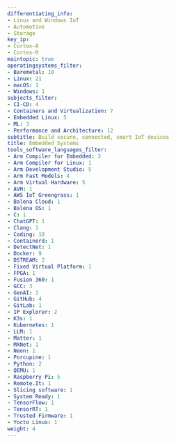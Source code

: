 ```yaml
---
differentiating_info:
- Linux and Windows IoT
- Automotive
- Storage
key_ip:
- Cortex-A
- Cortex-R
maintopic: true
operatingsystems_filter:
- Baremetal: 10
- Linux: 21
- macOS: 1
- Windows: 1
subjects_filter:
- CI-CD: 4
- Containers and Virtualization: 7
- Embedded Linux: 5
- ML: 3
- Performance and Architecture: 12
subtitle: Build secure, connected, smart IoT devices
title: Embedded Systems
tools_software_languages_filter:
- Arm Compiler for Embedded: 3
- Arm Compiler for Linux: 1
- Arm Development Studio: 5
- Arm Fast Models: 4
- Arm Virtual Hardware: 5
- AVH: 1
- AWS IoT Greengrass: 1
- Balena Cloud: 1
- Balena OS: 1
- C: 1
- ChatGPT: 1
- Clang: 1
- Coding: 10
- Containerd: 1
- DetectNet: 1
- Docker: 9
- DSTREAM: 2
- Fixed Virtual Platform: 1
- FPGA: 1
- Fusion 360: 1
- GCC: 3
- GenAI: 1
- GitHub: 4
- GitLab: 1
- IP Explorer: 2
- K3s: 1
- Kubernetes: 1
- LLM: 1
- Matter: 1
- MXNet: 1
- Neon: 1
- Porcupine: 1
- Python: 2
- QEMU: 1
- Raspberry Pi: 5
- Remote.It: 1
- Slicing software: 1
- System Ready: 1
- TensorFlow: 1
- TensorRT: 1
- Trusted Firmware: 1
- Yocto Linux: 1
weight: 4
---
```

